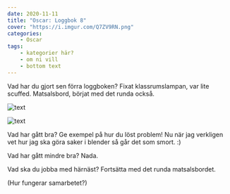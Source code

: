 ```yaml
---
date: 2020-11-11
title: "Oscar: Loggbok 8"
cover: "https://i.imgur.com/Q7ZV9RN.png"
categories: 
    - Oscar
tags:
    - kategorier här?
    - om ni vill
    - bottom text
---
```



Vad har du gjort sen förra loggboken?
Fixat klassrumslampan, var lite scuffed. Matsalsbord, börjat med det runda också.

![text](https://discord.com/channels/684766830010826787/684766830010826799/776023048372879361.jpg)

![text](https://discord.com/channels/684766830010826787/684766830010826799/776022892534038538.jpg)


Vad har gått bra? Ge exempel på hur du löst problem!
Nu när jag verkligen vet hur jag ska göra saker i blender så går det som smort. :)

Vad har gått mindre bra? 
Nada.

Vad ska du jobba med härnäst?
Fortsätta med det runda matsalsbordet.

(Hur fungerar samarbetet?)
